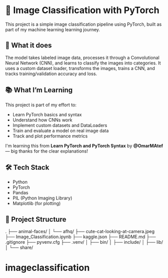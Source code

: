 # 🧠 Image Classification with PyTorch

This project is a simple image classification pipeline using PyTorch, built as part of my machine learning learning journey.

## 🚀 What it does

The model takes labeled image data, processes it through a Convolutional Neural Network (CNN), and learns to classify the images into categories. It uses a custom dataset loader, transforms the images, trains a CNN, and tracks training/validation accuracy and loss.

## 📚 What I’m Learning

This project is part of my effort to:

- Learn PyTorch basics and syntax
- Understand how CNNs work
- Implement custom datasets and DataLoaders
- Train and evaluate a model on real image data
- Track and plot performance metrics

I'm learning this from **Learn PyTorch and PyTorch Syntax** by **@OmarMAtef** — big thanks for the clear explanations!

## 🛠️ Tech Stack

- Python
- PyTorch
- Pandas
- PIL (Python Imaging Library)
- Matplotlib (for plotting)

## 🧪 Project Structure

.
├── animal-faces/
│   └── afhq/
├── cute-cat-looking-at-camera.jpeg
├── Image_Classification.ipynb
├── kaggle.json
├── README.md
├── .gitignore
├── pyvenv.cfg
├── .venv/
│   ├── bin/
│   ├── include/
│   ├── lib/
│   └── share/
# imageclassification

